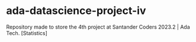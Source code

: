 # ada-datascience-project-iv
Repository made to store the 4th project at Santander Coders 2023.2 | Ada Tech. [Statistics]

